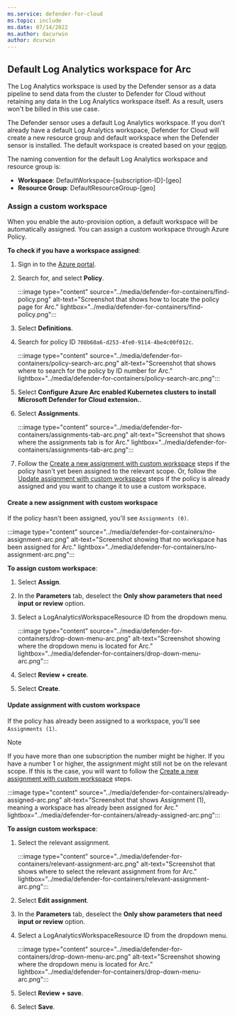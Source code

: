 ```yaml
---
ms.service: defender-for-cloud
ms.topic: include
ms.date: 07/14/2022
ms.author: dacurwin
author: dcurwin
---
```


## Default Log Analytics workspace for Arc

The Log Analytics workspace is used by the Defender sensor as a data pipeline to send data from the cluster to Defender for Cloud without retaining any data in the Log Analytics workspace itself. As a result, users won't be billed in this use case.

The Defender sensor uses a default Log Analytics workspace. If you don't already have a default Log Analytics workspace, Defender for Cloud will create a new resource group and default workspace when the Defender sensor is installed. The default workspace is created based on your [region](../faq-data-collection-agents.yml).

The naming convention for the default Log Analytics workspace and resource group is:

- **Workspace**: DefaultWorkspace-\[subscription-ID]-\[geo]
- **Resource Group**: DefaultResourceGroup-\[geo]

### Assign a custom workspace

When you enable the auto-provision option, a default workspace will be automatically assigned. You can assign a custom workspace through Azure Policy.

**To check if you have a workspace assigned**:

1. Sign in to the [Azure portal](https://portal.azure.com).

1. Search for, and select **Policy**.

    :::image type="content" source="../media/defender-for-containers/find-policy.png" alt-text="Screenshot that shows how to locate the policy page for Arc." lightbox="../media/defender-for-containers/find-policy.png":::

1. Select **Definitions**.

1. Search for policy ID `708b60a6-d253-4fe0-9114-4be4c00f012c`.

    :::image type="content" source="../media/defender-for-containers/policy-search-arc.png" alt-text="Screenshot that shows where to search for the policy by ID number for Arc." lightbox="../media/defender-for-containers/policy-search-arc.png":::

1. Select **Configure Azure Arc enabled Kubernetes clusters to install Microsoft Defender for Cloud extension.**.

1. Select **Assignments**.

    :::image type="content" source="../media/defender-for-containers/assignments-tab-arc.png" alt-text="Screenshot that shows where the assignments tab is for Arc." lightbox="../media/defender-for-containers/assignments-tab-arc.png":::

1. Follow the [Create a new assignment with custom workspace](#create-a-new-assignment-with-custom-workspace) steps if the policy hasn't yet been assigned to the relevant scope. Or, follow the [Update assignment with custom workspace](#update-assignment-with-custom-workspace) steps if the policy is already assigned and you want to change it to use a custom workspace.

#### Create a new assignment with custom workspace

If the policy hasn't been assigned, you'll see `Assignments (0)`.

:::image type="content" source="../media/defender-for-containers/no-assignment-arc.png" alt-text="Screenshot showing that no workspace has been assigned for Arc." lightbox="../media/defender-for-containers/no-assignment-arc.png":::

**To assign custom workspace**:

1. Select **Assign**.

1. In the **Parameters** tab, deselect the **Only show parameters that need input or review** option.

1. Select a LogAnalyticsWorkspaceResource ID from the dropdown menu.

   :::image type="content" source="../media/defender-for-containers/drop-down-menu-arc.png" alt-text="Screenshot showing where the dropdown menu is located for Arc." lightbox="../media/defender-for-containers/drop-down-menu-arc.png":::

1. Select **Review + create**.

1. Select **Create**.

#### Update assignment with custom workspace

If the policy has already been assigned to a workspace, you'll see `Assignments (1)`.

> [!NOTE]
> If you have more than one subscription the number might be higher. If you have a number 1 or higher, the assignment might still not be on the relevant scope. If this is the case, you will want to follow the [Create a new assignment with custom workspace](#create-a-new-assignment-with-custom-workspace) steps.

:::image type="content" source="../media/defender-for-containers/already-assigned-arc.png" alt-text="Screenshot that shows Assignment (1), meaning a workspace has already been assigned for Arc." lightbox="../media/defender-for-containers/already-assigned-arc.png":::

**To assign custom workspace**:

1. Select the relevant assignment.

    :::image type="content" source="../media/defender-for-containers/relevant-assignment-arc.png" alt-text="Screenshot that shows where to select the relevant assignment from for Arc." lightbox="../media/defender-for-containers/relevant-assignment-arc.png":::

1. Select **Edit assignment**.

1. In the **Parameters** tab, deselect the **Only show parameters that need input or review** option.

1. Select a LogAnalyticsWorkspaceResource ID from the dropdown menu.

   :::image type="content" source="../media/defender-for-containers/drop-down-menu-arc.png" alt-text="Screenshot showing where the dropdown menu is located for Arc." lightbox="../media/defender-for-containers/drop-down-menu-arc.png":::

1. Select **Review + save**.

1. Select **Save**.
